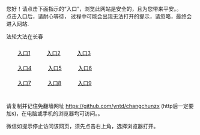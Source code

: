 您好！请点击下面指示的“入口”，浏览此网站是安全的，且为您带来平安。。 <br/>
点击入口后，请耐心等待， 过程中可能会出现无法打开的提示，请忽略，最终会进入网站. </br>

法轮大法在长春<br/>
<div style="padding:10px"><a style="margin:20px" target="_blank" href="https://d285p5ehenakt8.cloudfront.net/2Qpsp?txzim" id="ccLink1" rel="nofollow">入口1</a> <a target="_blank" style="margin:20px" href="https://d1g2s10wxklqt0.cloudfront.net/2Qpsp?nntjne" id="ccLink2" rel="nofollow">入口2</a> <a style="margin:20px" target="_blank" href="https://d1f43m5fa8p8ch.cloudfront.net/2Qpsp?usmwjx" id="ccLink3" rel="nofollow">入口3</a></div>

<div style="padding:10px" ><a style="margin:20px" target="_blank" href="https://d285p5ehenakt8.cloudfront.net/2Qpsp?txzim" id="ccLink4" rel="nofollow">入口4</a> <a style="margin:20px" href="https://d1g2s10wxklqt0.cloudfront.net/2Qpsp?nntjne" target="_blank" id="ccLink5" rel="nofollow">入口5</a> <a style="margin:20px" href="https://d1f43m5fa8p8ch.cloudfront.net/2Qpsp?usmwjx" target="_blank" id="ccLink6" rel="nofollow">入口6</a></div>

<div style="padding:10px"><a style="margin:20px" target="_blank" href="https://d285p5ehenakt8.cloudfront.net/2Qpsp?txzim" id="ccLink7" rel="nofollow">入口7</a> <a style="margin:20px" href="https://d1g2s10wxklqt0.cloudfront.net/2Qpsp?nntjne" target="_blank" id="ccLink8" rel="nofollow">入口8</a> <a style="margin:20px" target="_blank" href="https://d1f43m5fa8p8ch.cloudfront.net/2Qpsp?usmwjx" id="ccLink9" rel="nofollow">入口9</a></div>

<br/>



请复制并记住免翻墙网址 https://github.com/yntd/changchunzx (http后一定要加s)，在电脑或手机的浏览器均可访问。。<br/>

微信如提示停止访问该网页，须先点击右上角，选择浏览器打开。

